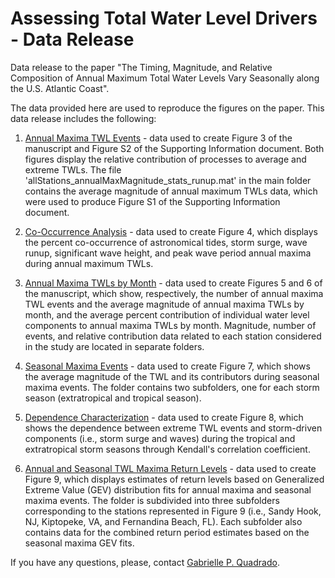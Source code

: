 # Assessing Total Water Level Drivers - Data Release
Data release to the paper "The Timing, Magnitude, and Relative Composition of Annual Maximum Total Water Levels Vary Seasonally along the U.S. Atlantic Coast".

The data provided here are used to reproduce the figures on the paper. This data release includes the following: 

1) [Annual Maxima TWL Events](annualMaximaEvents) - data used to create Figure 3 of the manuscript and Figure S2 of the Supporting Information document. Both figures display the relative contribution of processes to average and extreme TWLs. The file 'allStations_annualMaxMagnitude_stats_runup.mat' in the main folder contains the average magnitude of annual maximum TWLs data, which were used to produce Figure S1 of the Supporting Information document. 

2) [Co-Occurrence Analysis](coOccurrencePercentage) - data used to create Figure 4, which displays the percent co-occurrence of astronomical tides, storm surge, wave runup, significant wave height, and peak wave period annual maxima during annual maximum TWLs.
   
3) [Annual Maxima TWLs by Month](annualMaximabyMonth) - data used to create Figures 5 and 6 of the manuscript, which show, respectively, the number of annual maxima TWL events and the average magnitude of annual maxima TWLs by month, and the average percent contribution of individual water level components to annual maxima TWLs by month. Magnitude, number of events, and relative contribution data related to each station considered in the study are located in separate folders.

4) [Seasonal Maxima Events](seasonalMaximaEvents) - data used to create Figure 7, which shows the average magnitude of
the TWL and its contributors during seasonal maxima events. The folder contains two subfolders, one for each storm season (extratropical and tropical season).

5) [Dependence Characterization](kendallsCorrelation) - data used to create Figure 8, which shows the dependence between extreme TWL events and storm-driven components (i.e., storm surge and waves) during the tropical and extratropical storm seasons through Kendall's correlation coefficient.

6) [Annual and Seasonal TWL Maxima Return Levels](GEVFits) - data used to create Figure 9, which displays estimates of return levels based on Generalized Extreme Value (GEV) distribution fits for annual maxima and seasonal maxima events. The folder is subdivided into three subfolders corresponding to the stations represented in Figure 9 (i.e., Sandy Hook, NJ, Kiptopeke, VA, and Fernandina Beach, FL). Each subfolder also contains data for the combined return period estimates based on the seasonal maxima GEV fits. 

If you have any questions, please, contact [Gabrielle P. Quadrado](mailto:gpereiraquadrado@ufl.edu?subject=[GitHub]%20Total%20Water%20Level%20Drivers).
